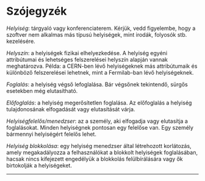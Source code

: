 # Szójegyzék

_Helyiség_: tárgyaló vagy konferenciaterem. Kérjük, vedd figyelembe, hogy a szoftver nem alkalmas más típusú helyiségek, mint irodák, folyosók stb. kezelésére.

_Helyszín_: a helyiségek fizikai elhelyezkedése. A helyiség egyéni attribútumai és lehetséges felszerelései helyszín alapján vannak meghatározva. Példa: a CERN-ben lévő helyiségeknek más attribútumaik és különböző felszerelései lehetnek, mint a Fermilab-ban lévő helyiségeknek.

_Foglalás_: a helyiség végső lefoglalása. Bár végsőnek tekintendő, sürgős esetekben még elutasítható.

_Előfoglalás_: a helyiség megerősítetlen foglalása. Az előfoglalás a helyiség tulajdonosának elfogadását vagy elutasítását várja.

_Helyiségfelelős/menedzser_: az a személy, aki elfogadja vagy elutasítja a foglalásokat. Minden helyiségnek pontosan egy felelőse van. Egy személy bármennyi helyiségért felelős lehet.

_Helyiség blokkolása_: egy helyiség menedzser által létrehozott korlátozás, amely megakadályozza a felhasználókat a blokkolt helyiségek foglalásában, hacsak nincs kifejezett engedélyük a blokkolás felülbírálására vagy ők birtokolják a helyiségeket.

---
